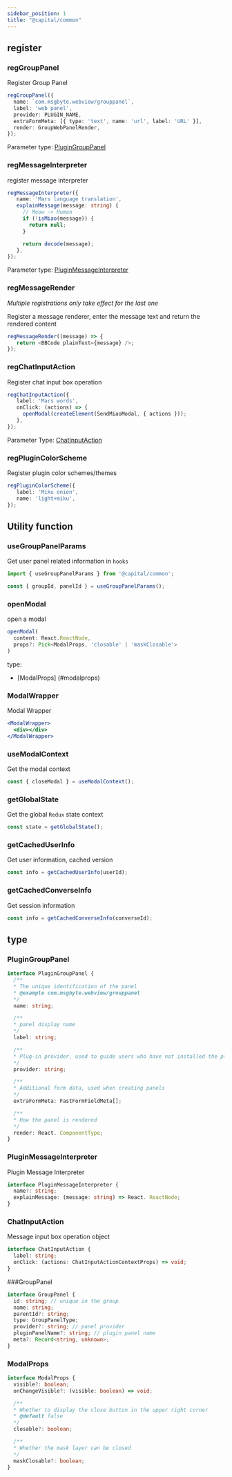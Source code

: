 ```yaml
---
sidebar_position: 1
title: "@capital/common"
---
```


## register

### regGroupPanel

Register Group Panel

```typescript
regGroupPanel({
  name: `com.msgbyte.webview/grouppanel`,
  label: 'web panel',
  provider: PLUGIN_NAME,
  extraFormMeta: [{ type: 'text', name: 'url', label: 'URL' }],
  render: GroupWebPanelRender,
});
```

Parameter type: [PluginGroupPanel](#plugingrouppanel)

### regMessageInterpreter

register message interpreter

```typescript
regMessageInterpreter({
   name: 'Mars language translation',
   explainMessage(message: string) {
     // Meow -> Human
     if (!isMiao(message)) {
       return null;
     }

     return decode(message);
   },
});
```

Parameter type: [PluginMessageInterpreter](#pluginmessageinterpreter)

### regMessageRender

*Multiple registrations only take effect for the last one*

Register a message renderer, enter the message text and return the rendered content

```typescript
regMessageRender((message) => {
   return <BBCode plainText={message} />;
});
```

### regChatInputAction

Register chat input box operation

```typescript
regChatInputAction({
   label: 'Mars words',
   onClick: (actions) => {
     openModal(createElement(SendMiaoModal, { actions }));
   },
});
```

Parameter Type: [ChatInputAction](#chatinputaction)


### regPluginColorScheme

Register plugin color schemes/themes

```typescript
regPluginColorScheme({
   label: 'Miku onion',
   name: 'light+miku',
});
```








## Utility function

### useGroupPanelParams

Get user panel related information in `hooks`

```typescript
import { useGroupPanelParams } from '@capital/common';

const { groupId, panelId } = useGroupPanelParams();
```

### openModal

open a modal

```typescript
openModal(
  content: React.ReactNode,
  props?: Pick<ModalProps, 'closable' | 'maskClosable'>
)
```

type:
- [ModalProps] (#modalprops)


### ModalWrapper

Modal Wrapper

```jsx
<ModalWrapper>
  <div></div>
</ModalWrapper>
```

### useModalContext

Get the modal context

```typescript
const { closeModal } = useModalContext();
```

### getGlobalState

Get the global `Redux` state context

```typescript
const state = getGlobalState();
```

### getCachedUserInfo

Get user information, cached version

```typescript
const info = getCachedUserInfo(userId);
```

### getCachedConverseInfo

Get session information

```typescript
const info = getCachedConverseInfo(converseId);
```

## type

### PluginGroupPanel

```typescript
interface PluginGroupPanel {
  /**
  * The unique identification of the panel
  * @example com.msgbyte.webview/grouppanel
  */
  name: string;

  /**
  * panel display name
  */
  label: string;

  /**
  * Plug-in provider, used to guide users who have not installed the plug-in to install the plug-in
  */
  provider: string;

  /**
  * Additional form data, used when creating panels
  */
  extraFormMeta: FastFormFieldMeta[];

  /**
  * How the panel is rendered
  */
  render: React. ComponentType;
}
```

### PluginMessageInterpreter

Plugin Message Interpreter

```typescript
interface PluginMessageInterpreter {
  name?: string;
  explainMessage: (message: string) => React. ReactNode;
}
```

### ChatInputAction

Message input box operation object

```typescript
interface ChatInputAction {
  label: string;
  onClick: (actions: ChatInputActionContextProps) => void;
}
```


###GroupPanel

```typescript
interface GroupPanel {
  id: string; // unique in the group
  name: string;
  parentId?: string;
  type: GroupPanelType;
  provider?: string; // panel provider
  pluginPanelName?: string; // plugin panel name
  meta?: Record<string, unknown>;
}
```


### ModalProps

```typescript
interface ModalProps {
  visible?: boolean;
  onChangeVisible?: (visible: boolean) => void;

  /**
  * Whether to display the close button in the upper right corner
  * @default false
  */
  closable?: boolean;

  /**
  * Whether the mask layer can be closed
  */
  maskClosable?: boolean;
}
```

